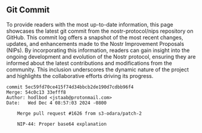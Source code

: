 ## Git Commit
To provide readers with the most up-to-date information, this page showcases the latest git commit from the nostr-protocol/nips repository on GitHub. This commit log offers a snapshot of the most recent changes, updates, and enhancements made to the Nostr Improvement Proposals (NIPs). By incorporating this information, readers can gain insight into the ongoing development and evolution of the Nostr protocol, ensuring they are informed about the latest contributions and modifications from the community. This inclusion underscores the dynamic nature of the project and highlights the collaborative efforts driving its progress.

```shell
commit 5ec59fd70ce415f74d34bbcb2de190d7cdbb96f4
Merge: 54c0c13 33efff8
Author: hodlbod <jstaab@protonmail.com>
Date:   Wed Dec 4 08:57:03 2024 -0800

    Merge pull request #1626 from s3-odara/patch-2
    
    NIP-44: Proper base64 explanation
```
